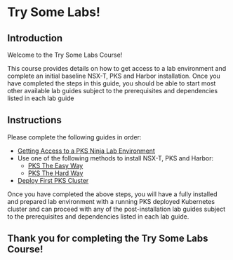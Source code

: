 # Try Some Labs!

## Introduction

Welcome to the Try Some Labs Course!

This course provides details on how to get access to a lab environment and complete an initial baseline NSX-T, PKS and Harbor installation. Once you have completed the steps in this guide, you should be able to start most other available lab guides subject to the prerequisites and dependencies listed in each lab guide

## Instructions

Please complete the following guides in order:

- [Getting Access to a PKS Ninja Lab Environment](https://github.com/CNA-Tech/PKS-Ninja/tree/Pks1.4/Courses/GetLabAccess-LA8528)
- Use one of the following methods to install NSX-T, PKS and Harbor:
  - [PKS The Easy Way](https://github.com/CNA-Tech/PKS-Ninja/tree/Pks1.4/Courses/PksTheEasyWay-PE6650)
  - [PKS The Hard Way](https://github.com/CNA-Tech/PKS-Ninja/tree/Pks1.4/Courses/PksTheHardWay-PH7885)
- [Deploy First PKS Cluster](https://github.com/CNA-Tech/PKS-Ninja/tree/Pks1.4/LabGuides/DeployFirstCluster-DC1610)

Once you have completed the above steps, you will have a fully installed and prepared lab environment with a running PKS deployed Kubernetes cluster and can proceed with any of the post-installation lab guides subject to the prerequisites and dependencies listed in each lab guide.

## Thank you for completing the Try Some Labs Course!
